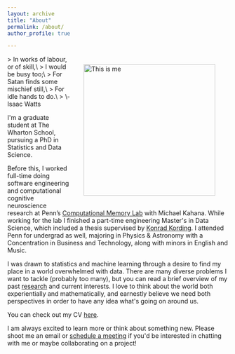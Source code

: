 ```yaml
---
layout: archive
title: "About"
permalink: /about/
author_profile: true

---
```

<img src="/images/tetons_wall.jpg" alt="This is me" hspace="30" vspace="20" width="300" align="right"/>
> In works of labour, or of skill,\
>     I would be busy too;\
> For Satan finds some mischief still,\
>     For idle hands to do.\
>       \- Isaac Watts

 
I'm a graduate student at The Wharton School, pursuing a PhD in Statistics and Data Science. 

Before this, I worked full-time doing software engineering and computational cognitive neuroscience research at Penn’s [Computational Memory Lab](http://memory.psych.upenn.edu/Main_Page) with Michael Kahana. 
While working for the lab I finished a part-time engineering Master's in Data Science, which included a thesis supervised by [Konrad Kording](https://kordinglab.com/). I attended Penn for undergrad as well, majoring in Physics & Astronomy with a Concentration in Business and Technology, along with minors in English and Music. 

I was drawn to statistics and machine learning through a desire to find my place in a world overwhelmed with data. There are many diverse problems I want to tackle (probably too many), but you can read a brief overview of my past [research](https://jrudoler.com/Research/) and current interests. 
I love to think about the world both experientially and mathematically, and earnestly believe we need both perspectives in order to have any idea what's going on around us. 

You can check out my CV [here](../files/RudolerCV.pdf).

I am always excited to learn more or think about something new. Please shoot me an email or [schedule a meeting](https://calendly.com/jrudoler/30min) if you'd be interested in chatting with me or maybe collaborating on a project!
